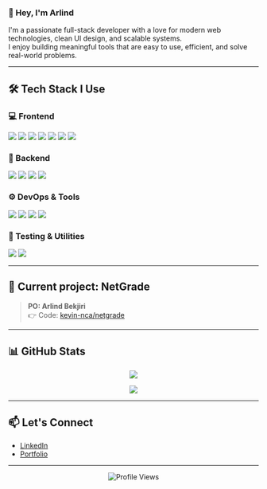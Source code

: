 ### 👋 Hey, I'm Arlind

I'm a passionate full-stack developer with a love for modern web technologies, clean UI design, and scalable systems.  
I enjoy building meaningful tools that are easy to use, efficient, and solve real-world problems.

---

## 🛠️ Tech Stack I Use

### 💻 Frontend
<p><img src="https://img.shields.io/badge/-HTML5-E34F26?style=flat-square&logo=html5&logoColor=white" />
<img src="https://img.shields.io/badge/-CSS3-1572B6?style=flat-square&logo=css3&logoColor=white" />
<img src="https://img.shields.io/badge/-JavaScript-F7DF1E?style=flat-square&logo=javascript&logoColor=black" />
<img src="https://img.shields.io/badge/-TypeScript-007ACC?style=flat-square&logo=typescript&logoColor=white" />
<img src="https://img.shields.io/badge/-React-45b8d8?style=flat-square&logo=react&logoColor=white" />
<img src="https://img.shields.io/badge/-Angular-DD0031?style=flat-square&logo=angular&logoColor=white" />
<img src="https://img.shields.io/badge/-Redux-764ABC?style=flat-square&logo=redux&logoColor=white" /></p>

### 🧰 Backend
<p><img src="https://img.shields.io/badge/-Node.js-43853D?style=flat-square&logo=node.js&logoColor=white" />
<img src="https://img.shields.io/badge/-NestJS-E0234E?style=flat-square&logo=nestjs&logoColor=white" />
<img src="https://img.shields.io/badge/-MongoDB-13aa52?style=flat-square&logo=mongodb&logoColor=white" />
<img src="https://img.shields.io/badge/-GraphQL-E10098?style=flat-square&logo=graphql&logoColor=white" /></p>

### ⚙️ DevOps & Tools
<p><img src="https://img.shields.io/badge/-Docker-2496ED?style=flat-square&logo=docker&logoColor=white" />
<img src="https://img.shields.io/badge/-Git-F05032?style=flat-square&logo=git&logoColor=white" />
<img src="https://img.shields.io/badge/-GitHub_Actions-2088FF?style=flat-square&logo=github-actions&logoColor=white" />
<img src="https://img.shields.io/badge/-Webpack-8DD6F9?style=flat-square&logo=webpack&logoColor=white" /></p>

### 🧪 Testing & Utilities
<p><img src="https://img.shields.io/badge/-Jest-C21325?style=flat-square&logo=jest&logoColor=white" />
<img src="https://img.shields.io/badge/-Prettier-F7B93E?style=flat-square&logo=prettier&logoColor=white" /></p>

---

## 🚧 Current project: **NetGrade**

> **PO: Arlind Bekjiri**  
> 👉 Code: [kevin-nca/netgrade](https://github.com/kevin-nca/netgrade)

---

## 📊 GitHub Stats

<p align="center">
  <img src="https://github-readme-streak-stats.herokuapp.com?user=arlindbekjiri&theme=dark&ring=fb4362&currStreakNum=fb4362&hide_border=true" />
</p>

<p align="center">
  <img src="https://github-readme-stats.vercel.app/api?username=arlindbekjiri&hide_border=true&show_icons=true&bg_color=151515&title_color=fb4362&icon_color=fb4362&text_color=9e9e9e" />
</p>

---

## 📫 Let's Connect

- [LinkedIn](https://linkedin.com/in/arlind-bekjiri)
- [Portfolio](https://arlind-bekjiri.com)

---

<p align="center">
  <img src="https://komarev.com/ghpvc/?username=arlindbekjiri&color=fb4362" alt="Profile Views" />
</p>
